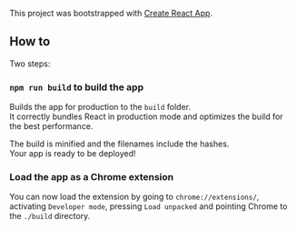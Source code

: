 This project was bootstrapped with [Create React App](https://github.com/facebook/create-react-app).

## How to

Two steps:

### `npm run build` to build the app

Builds the app for production to the `build` folder.<br>
It correctly bundles React in production mode and optimizes the build for the best performance.

The build is minified and the filenames include the hashes.<br>
Your app is ready to be deployed!

### Load the app as a Chrome extension

You can now load the extension by going to `chrome://extensions/`, activating `Developer mode`, pressing `Load unpacked` and pointing Chrome to the `./build` directory.

